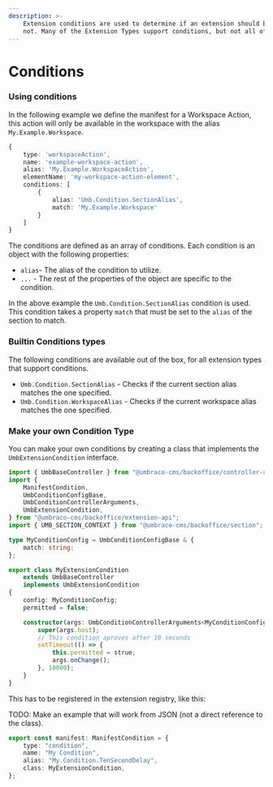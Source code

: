```yaml
---
description: >-
    Extension conditions are used to determine if an extension should be used or
    not. Many of the Extension Types support conditions, but not all of them.
---
```


# Conditions

### Using conditions

In the following example we define the manifest for a Workspace Action, this action will only be available in the workspace with the alias `My.Example.Workspace`.

```typescript
{
	type: 'workspaceAction',
	name: 'example-workspace-action',
	alias: 'My.Example.WorkspaceAction',
	elementName: 'my-workspace-action-element',
	conditions: [
		{
			alias: 'Umb.Condition.SectionAlias',
			match: 'My.Example.Workspace'
		}
	]
}
```

The conditions are defined as an array of conditions. Each condition is an object with the following properties:

-   `alias`- The alias of the condition to utilize.
-   `...` - The rest of the properties of the object are specific to the condition.

In the above example the `Umb.Condition.SectionAlias` condition is used. This condition takes a property `match` that must be set to the `alias` of the section to match.

### Builtin Conditions types

The following conditions are available out of the box, for all extension types that support conditions.

-   `Umb.Condition.SectionAlias` - Checks if the current section alias matches the one specified.
-   `Umb.Condition.WorkspaceAlias` - Checks if the current workspace alias matches the one specified.

### Make your own Condition Type

You can make your own conditions by creating a class that implements the `UmbExtensionCondition` interface.

```typescript
import { UmbBaseController } from "@umbraco-cms/backoffice/controller-api";
import {
    ManifestCondition,
    UmbConditionConfigBase,
    UmbConditionControllerArguments,
    UmbExtensionCondition,
} from "@umbraco-cms/backoffice/extension-api";
import { UMB_SECTION_CONTEXT } from "@umbraco-cms/backoffice/section";

type MyConditionConfig = UmbConditionConfigBase & {
    match: string;
};

export class MyExtensionCondition
    extends UmbBaseController
    implements UmbExtensionCondition
{
    config: MyConditionConfig;
    permitted = false;

    constructor(args: UmbConditionControllerArguments<MyConditionConfig>) {
        super(args.host);
        // This condition aproves after 10 seconds
        setTimeout(() => {
            this.permitted = strue;
            args.onChange();
        }, 10000);
    }
}
```

This has to be registered in the extension registry, like this:

TODO: Make an example that will work from JSON (not a direct reference to the class).

```typescript
export const manifest: ManifestCondition = {
    type: "condition",
    name: "My Condition",
    alias: "My.Condition.TenSecondDelay",
    class: MyExtensionCondition,
};
```
